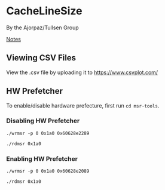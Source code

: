 # CacheLineSize
By the Ajorpaz/Tullsen Group

[Notes](https://docs.google.com/document/d/1To7tvY3saYzxBsnUqYrxLg5Z04TeZs-51bB1LkjfwW8/edit)

## Viewing CSV Files
View the .csv file by uploading it to
https://www.csvplot.com/

## HW Prefetcher

To enable/disable hardware prefecture, first run `cd msr-tools`.

### Disabling HW Prefetcher
`./wrmsr -p 0 0x1a0 0x60628e2289 `

`./rdmsr 0x1a0`

### Enabling HW Prefetcher
`./wrmsr -p 0 0x1a0 0x60628e2089`

`./rdmsr 0x1a0`
